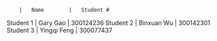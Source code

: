 		|	Name		|	Student #   
Student 1	| Gary 	Gao 	|	300124236
Student 2	| Binxuan Wu	|	300142301
Student 3	| Yingqi Feng 	|	300077437


